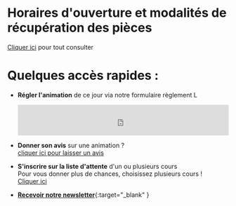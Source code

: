 # Horaires d'ouverture et modalités de récupération des pièces
[Cliquer ici](recuperation_pieces) pour tout consulter  


# Quelques accès rapides :   

- **Régler l'animation** de ce jour via notre formulaire règlement L  
  <iframe id="haWidget" allowtransparency="true" src="https://www.helloasso.com/associations/fans-de-terre/evenements/reglement-libre/widget-bouton" style="width: 100%; height: 70px; border: none;"></iframe>    
  

- **Donner son avis** sur une animation ?        
  [cliquer ici pour laisser un avis](https://g.page/fansdeterre/review?gm)  

- **S'inscrire sur la liste d'attente** d'un ou plusieurs cours   
  Pour vous donner plus de chances, choisissez plusieurs cours !   
  [Cliquer ici](https://forms.gle/RcWEHegz6js46Y7i8)    
  
- [**Recevoir notre newsletter**](https://docs.google.com/forms/d/e/1FAIpQLScDnAGxa7UlusJ0sVcahW_FnYDXCc4BQsAE5W8vGXzb9_z4pg/viewform?entry.1318731939&entry.625861564&entry.1682638982&entry.1661862399&entry.635975601){:target="_blank" }






